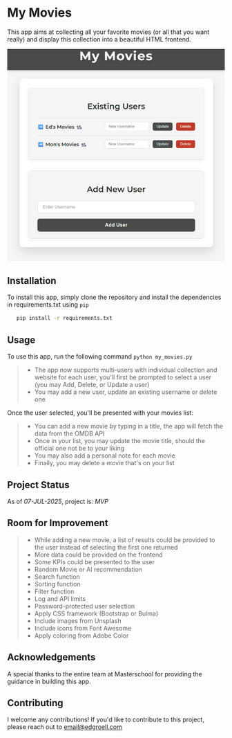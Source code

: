 
# My Movies 

This app aims at collecting all your favorite movies (or all that you want really) and display this collection into a beautiful HTML frontend.

![img.png](static/images/img.png)

## Installation

To install this app, simply clone the repository and install the dependencies in requirements.txt using `pip`

```bash
   pip install -r requirements.txt
```

## Usage

To use this app, run the following command `python my_movies.py`
> - The app now supports multi-users with individual collection and website for each user, you'll first be prompted to select a user (you may Add, Delete, or Update a user)
> - You may add a new user, update an existing username or delete one

Once the user selected, you'll be presented with your movies list:
> - You can add a new movie by typing in a title, the app will fetch the data from the OMDB API
> - Once in your list, you may update the movie title, should the official one not be to your liking
> - You may also add a personal note for each movie
> - Finally, you may delete a movie that's on your list

## Project Status

As of _07-JUL-2025_, project is: _MVP_

## Room for Improvement

> - While adding a new movie, a list of results could be provided to the user instead of selecting the first one returned
> - More data could be provided on the frontend
> - Some KPIs could be presented to the user
> - Random Movie or AI recommendation
> - Search function
> - Sorting function
> - Filter function
> - Log and API limits
> - Password-protected user selection
> - Apply CSS framework (Bootstrap or Bulma)
> - Include images from Unsplash
> - Include icons from Font Awesome
> - Apply coloring from Adobe Color

## Acknowledgements

A special thanks to the entire team at Masterschool for providing the guidance in building this app.

## Contributing

I welcome any contributions! If you'd like to contribute to this project, please reach out to [email@edgroell.com](mailto:email@edgroell.com)